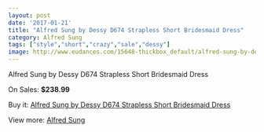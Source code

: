 ```yaml
---
layout: post
date: '2017-01-21'
title: "Alfred Sung by Dessy D674 Strapless Short Bridesmaid Dress"
category: Alfred Sung
tags: ["style","short","crazy","sale","dessy"]
image: http://www.eudances.com/15648-thickbox_default/alfred-sung-by-dessy-d674-strapless-short-bridesmaid-dress.jpg
---
```

Alfred Sung by Dessy D674 Strapless Short Bridesmaid Dress

On Sales: **$238.99**
<a href="https://www.eudances.com/en/alfred-sung/4622-alfred-sung-by-dessy-d674-strapless-short-bridesmaid-dress.html"><amp-img layout="responsive" width="600" height="600" src="//www.eudances.com/15648-thickbox_default/alfred-sung-by-dessy-d674-strapless-short-bridesmaid-dress.jpg" alt="Alfred Sung by Dessy D674 Strapless Short Bridesmaid Dress 0" /></a>
<a href="https://www.eudances.com/en/alfred-sung/4622-alfred-sung-by-dessy-d674-strapless-short-bridesmaid-dress.html"><amp-img layout="responsive" width="600" height="600" src="//www.eudances.com/15649-thickbox_default/alfred-sung-by-dessy-d674-strapless-short-bridesmaid-dress.jpg" alt="Alfred Sung by Dessy D674 Strapless Short Bridesmaid Dress 1" /></a>
<a href="https://www.eudances.com/en/alfred-sung/4622-alfred-sung-by-dessy-d674-strapless-short-bridesmaid-dress.html"><amp-img layout="responsive" width="600" height="600" src="//www.eudances.com/15650-thickbox_default/alfred-sung-by-dessy-d674-strapless-short-bridesmaid-dress.jpg" alt="Alfred Sung by Dessy D674 Strapless Short Bridesmaid Dress 2" /></a>
<a href="https://www.eudances.com/en/alfred-sung/4622-alfred-sung-by-dessy-d674-strapless-short-bridesmaid-dress.html"><amp-img layout="responsive" width="600" height="600" src="//www.eudances.com/15651-thickbox_default/alfred-sung-by-dessy-d674-strapless-short-bridesmaid-dress.jpg" alt="Alfred Sung by Dessy D674 Strapless Short Bridesmaid Dress 3" /></a>

Buy it: [Alfred Sung by Dessy D674 Strapless Short Bridesmaid Dress](https://www.eudances.com/en/alfred-sung/4622-alfred-sung-by-dessy-d674-strapless-short-bridesmaid-dress.html "Alfred Sung by Dessy D674 Strapless Short Bridesmaid Dress")

View more: [Alfred Sung](https://www.eudances.com/en/52-alfred-sung "Alfred Sung")